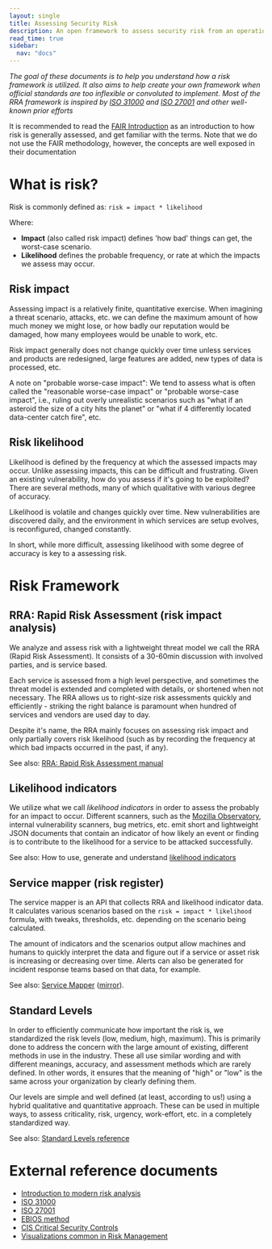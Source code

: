 ```yaml
---
layout: single
title: Assessing Security Risk
description: An open framework to assess security risk from an operational perspective
read_time: true
sidebar:
  nav: "docs"
---
```


*The goal of these documents is to help you understand how a risk framework is utilized. It also
aims to help create your own framework when official standards are too inflexible or convoluted to implement. Most of the RRA framework is inspired by [ISO 31000](https://www.iso.org/iso/home/standards/iso31000.htm) and [ISO
27001](https://en.wikipedia.org/wiki/ISO/IEC_27001) and other well-known prior efforts*

It is recommended to read the [FAIR Introduction](https://web.archive.org/web/20141118061526/http://www.riskmanagementinsight.com/media/docs/FAIR_introduction.pdf)
as an introduction to how risk is generally assessed, and get familiar with the terms. Note that we do not use the FAIR
methodology, however, the concepts are well exposed in their documentation

# What is risk?
Risk is commonly defined as: `risk = impact * likelihood`

Where:
 - **Impact** (also called risk impact) defines 'how bad' things can get, the worst-case scenario.
 - **Likelihood** defines the probable frequency, or rate at which the impacts we assess may occur.

## Risk impact
Assessing impact is a relatively finite, quantitative exercise. When imagining a threat scenario, attacks, etc. we can
define the maximum amount of how much money we might lose, or how badly our reputation would be damaged, how many
employees would be unable to work, etc.

Risk impact generally does not change quickly over time unless services and products are redesigned, large features are
added, new types of data is processed, etc.

A note on "probable worse-case impact":
We tend to assess what is often called the "reasonable worse-case impact" or "probable worse-case impact", i.e., ruling
out overly unrealistic scenarios such as "what if an asteroid the size of a city hits the planet" or "what if 4
differently located data-center catch fire", etc.

## Risk likelihood
Likelihood is defined by the frequency at which the assessed impacts may occur. Unlike assessing impacts, this can be
difficult and frustrating. Given an existing vulnerability, how do you assess if it's going to be exploited? There are
several methods, many of which qualitative with various degree of accuracy.

Likelihood is volatile and changes quickly over time. New vulnerabilities are discovered daily, and the environment in
which services are setup evolves, is reconfigured, changed constantly.

In short, while more difficult, assessing likelihood with some degree of accuracy is key to a assessing risk.

# Risk Framework

## RRA: Rapid Risk Assessment (risk impact analysis)

We analyze and assess risk with a lightweight threat model we call the RRA (Rapid Risk Assessment). It consists of a
30-60min discussion with involved parties, and is service based.

Each service is assessed from a high level perspective, and sometimes the threat model is extended and completed with
details, or shortened when not necessary.  The RRA allows us to right-size risk assessments quickly and efficiently -
striking the right balance is paramount when hundred of services and vendors are used day to day.

Despite it's name, the RRA mainly focuses on assessing risk impact and only partially covers risk likelihood (such as by
recording the frequency at which bad impacts occurred in the past, if any).

See also: [RRA: Rapid Risk Assessment manual](rapid_risk_assessment)

## Likelihood indicators

We utilize what we call _likelihood indicators_ in order to assess the probably for an impact to occur.
Different scanners, such as the [Mozilla Observatory](https://observatory.mozilla.org), internal vulnerability scanners,
bug metrics, etc. emit short and lightweight JSON documents that contain an indicator of how likely an event or finding
is to contribute to the likelihood for a service to be attacked successfully.

See also: How to use, generate and understand [likelihood indicators](likelihood_indicators)

## Service mapper (risk register)

The service mapper is an API that collects RRA and likelihood indicator data. It calculates various scenarios based on
the `risk = impact * likelihood` formula, with tweaks, thresholds, etc. depending on the scenario being calculated.

The amount of indicators and the scenarios output allow machines and humans to quickly interpret the data and figure out
if a service or asset risk is increasing or decreasing over time. Alerts can also be generated for incident response
teams based on that data, for example.

See also: [Service Mapper](https://github.com/mozilla/service-map) ([mirror](https://github.com/rapidriskassessment/service-map)).

## Standard Levels

In order to efficiently communicate how important the risk is, we standardized the risk levels (low, medium, high, maximum). This is primarily done to address the concern with the large amount of existing, different methods in use in the industry. These all use similar wording and with different meanings, accuracy, and assessment methods which are rarely defined. In other words, it ensures that the meaning of "high" or "low" is the same across your organization by clearly defining them.

Our levels are simple and well defined (at least, according to us!) using a hybrid qualitative and quantitative approach. These can be used in multiple ways, to assess
criticality, risk, urgency, work-effort, etc. in a completely standardized way.

See also: [Standard Levels reference](standard_levels)


# External reference documents

- [Introduction to modern risk analysis](https://web.archive.org/web/20141118061526/http://www.riskmanagementinsight.com/media/docs/FAIR_introduction.pdf)
- [ISO 31000](https://www.iso.org/iso-31000-risk-management.html)
- [ISO 27001](https://en.wikipedia.org/wiki/ISO/IEC_27001)
- [EBIOS method](https://www.ssi.gouv.fr/en/guide/ebios-risk-manager-the-method/)
- [CIS Critical Security Controls](https://www.cisecurity.org/controls/cis-controls-list/)
- [Visualizations common in Risk Management](https://creately.com/blog/diagrams/risk-management-techniques/)
